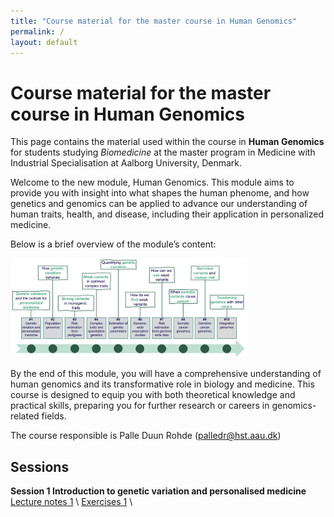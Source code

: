 ```yaml
---
title: "Course material for the master course in Human Genomics"
permalink: /
layout: default
---
```

# Course material for the master course in Human Genomics
This page contains the material used within the   course in **Human Genomics** for students studying *Biomedicine* at the master program in Medicine with Industrial Specialisation at Aalborg University, Denmark.

Welcome to the new module, Human Genomics. This module aims to provide you with insight into what shapes the human phenome, and how genetics and genomics can be applied to advance our understanding of human traits, health, and disease, including their application in personalized medicine.


Below is a brief overview of the module’s content:

<img src="./module_plan_2025-extended.png"  style="width:75%; height:auto;">

By the end of this module, you will have a comprehensive understanding of human genomics and its transformative role in biology and medicine. This course is designed to equip you with both theoretical knowledge and practical skills, preparing you for further research or careers in genomics-related fields.

The course responsible is Palle Duun Rohde ([palledr@hst.aau.dk](palledr@hst.aau.dk))

## Sessions
**Session 1 Introduction to genetic variation and personalised medicine** \
 [Lecture notes 1](lecture_notes/01-session_slides-github.pdf) \ 
 [Exercises 1](exercises/01-exercises.html) \ 

